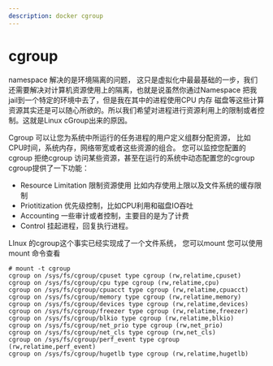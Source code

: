 ```yaml
---
description: docker cgroup 
---
```


# cgroup 
namespace 解决的是环境隔离的问题， 这只是虚拟化中最最基础的一步，我们还需要解决对计算机资源使用上的隔离，也就是说虽然你通过Namespace 把我jail到一个特定的环境中去了，但是我在其中的进程使用CPU 内存 磁盘等这些计算资源其实还是可以随心所欲的。所以我们希望对进程进行资源利用上的限制或者控制。这就是Linux cGroup出来的原因。

Cgroup 可以让您为系统中所运行的任务进程的用户定义组群分配资源， 比如 CPU时间，系统内存，网络带宽或者这些资源的组合。 您可以监控您配置的cgroup 拒绝cgroup 访问某些资源，甚至在运行的系统中动态配置您的cgroup
cgroup提供了一下功能：

* Resource Limitation 限制资源使用 比如内存使用上限以及文件系统的缓存限制
* Priotitization 优先级控制，比如CPU利用和磁盘IO吞吐
* Accounting 一些审计或者控制，主要目的是为了计费
* Control 挂起进程，回复执行进程。

LInux 的cgroup这个事实已经实现成了一个文件系统， 您可以mount
您可以使用mount 命令查看
```
# mount -t cgroup
cgroup on /sys/fs/cgroup/cpuset type cgroup (rw,relatime,cpuset)
cgroup on /sys/fs/cgroup/cpu type cgroup (rw,relatime,cpu)
cgroup on /sys/fs/cgroup/cpuacct type cgroup (rw,relatime,cpuacct)
cgroup on /sys/fs/cgroup/memory type cgroup (rw,relatime,memory)
cgroup on /sys/fs/cgroup/devices type cgroup (rw,relatime,devices)
cgroup on /sys/fs/cgroup/freezer type cgroup (rw,relatime,freezer)
cgroup on /sys/fs/cgroup/blkio type cgroup (rw,relatime,blkio)
cgroup on /sys/fs/cgroup/net_prio type cgroup (rw,net_prio)
cgroup on /sys/fs/cgroup/net_cls type cgroup (rw,net_cls)
cgroup on /sys/fs/cgroup/perf_event type cgroup (rw,relatime,perf_event)
cgroup on /sys/fs/cgroup/hugetlb type cgroup (rw,relatime,hugetlb)
```





